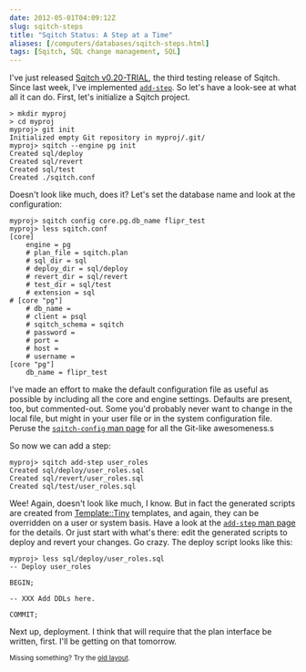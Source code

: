 ```yaml
--- 
date: 2012-05-01T04:09:12Z
slug: sqitch-steps
title: "Sqitch Status: A Step at a Time"
aliases: [/computers/databases/sqitch-steps.html]
tags: [Sqitch, SQL change management, SQL]
---
```


<p>I've just released <a href="http://search.cpan.org/dist/App-Sqitch-0.20-TRIAL/">Sqitch v0.20-TRIAL</a>, the third testing release of Sqitch. Since last week, I've implemented <a href="http://search.cpan.org/dist/App-Sqitch-0.20-TRIAL/lib/sqitch-add-step.pod"><code>add-step</code></a>. So let's have a look-see at what all it can do. First, let's initialize a Sqitch project.</p>

<pre><code>&gt; mkdir myproj 
&gt; cd myproj 
myproj&gt; git init
Initialized empty Git repository in myproj/.git/
myproj&gt; sqitch --engine pg init
Created sql/deploy
Created sql/revert
Created sql/test
Created ./sqitch.conf
</code></pre>

<p>Doesn't look like much, does it? Let's set the database name and look at the configuration:</p>

<pre><code>myproj&gt; sqitch config core.pg.db_name flipr_test
myproj&gt; less sqitch.conf
[core]
    engine = pg
    # plan_file = sqitch.plan
    # sql_dir = sql
    # deploy_dir = sql/deploy
    # revert_dir = sql/revert
    # test_dir = sql/test
    # extension = sql
# [core "pg"]
    # db_name = 
    # client = psql
    # sqitch_schema = sqitch
    # password = 
    # port = 
    # host = 
    # username = 
[core "pg"]
    db_name = flipr_test
</code></pre>

<p>I've made an effort to make the default configuration file as useful as possible by including all the core and engine settings. Defaults are present, too, but commented-out. Some you'd probably never want to change in the local file, but might in your user file or in the system configuration file. Peruse the <a href="http://search.cpan.org/dist/App-Sqitch-0.20-TRIAL/lib/sqitch-add-step.pod"><code>sqitch-config</code> man page</a> for all the Git-like awesomeness.s</p>

<p>So now we can add a step:</p>

<pre><code>myproj&gt; sqitch add-step user_roles
Created sql/deploy/user_roles.sql
Created sql/revert/user_roles.sql
Created sql/test/user_roles.sql
</code></pre>

<p>Wee! Again, doesn't look like much, I know. But in fact the generated scripts are created from <a href="http://search.cpan.org/perldoc?Template::Tiny">Template::Tiny</a> templates, and again, they can be overridden on a user or system basis. Have a look at the <a href="http://search.cpan.org/dist/App-Sqitch-0.20-TRIAL/lib/sqitch-add-step.pod"><code>add-step</code> man page</a> for the details. Or just start with what's there: edit the generated scripts to deploy and revert your changes. Go crazy. The deploy script looks like this:</p>

<pre><code>myproj&gt; less sql/deploy/user_roles.sql 
-- Deploy user_roles

BEGIN;

-- XXX Add DDLs here.

COMMIT;
</code></pre>

<p>Next up, deployment. I think that will require that the plan interface be written, first. I'll be getting on that tomorrow.</p>

<p class="past"><small>Missing something? Try the <a rel="nofollow" href="http://past.justatheory.com/computers/databases/sqitch-steps.html">old layout</a>.</small></p>



